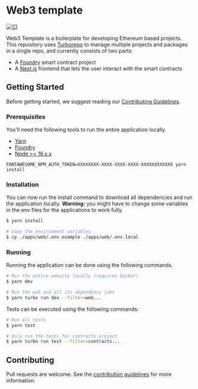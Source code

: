 # Web3 template

[![CI](https://github.com/Byont-Ventures/web3-template/actions/workflows/ci.yml/badge.svg?branch=main)](https://github.com/Byont-Ventures/web3-template/actions/workflows/ci.yml)

Web3 Template is a boilerplate for developing Ethereum based projects. This repository uses [Turborepo](https://turbo.build/) to manage multiple projects and packages in a single repo, and currently consists of two parts:

- A [Foundry](https://github.com/foundry-rs/foundry) smart contract project
- A [Next.js](https://nextjs.org/) frontend that lets the user interact with the smart contracts

## Getting Started

Before getting started, we suggest reading our [Contributing Guidelines](/CONTRIBUTING.md).

### Prerequisites

You'll need the following tools to run the entire application locally.

- [Yarn](https://yarnpkg.com/)
- [Foundry](https://github.com/foundry-rs/foundry#installation)
- [Node >= 16.x.x](https://nodejs.org/en/download/)

```
FONTAWESOME_NPM_AUTH_TOKEN=XXXXXXXX-XXXX-XXXX-XXXX-XXXXXXXXXXXX yarn install
```

### Installation

You can now run the install command to download all dependencies and run the application locally. **Warning:** you might have to change some variables in the env files for the applications to work fully.

```sh
$ yarn install

# Copy the environment variables
$ cp ./apps/web/.env.example ./apps/web/.env.local
```

### Running

Running the application can be done using the following commands.

```sh
# Run the entire website locally (requires Docker)
$ yarn dev

# Run the web and all its dependency jobs
$ yarn turbo run dev --filter=web...
```

Tests can be executed using the following commands:

```sh
# Run all tests
$ yarn test

# Only run the tests for contracts project
$ yarn turbo run test --filter=contracts...
```

## Contributing

Pull requests are welcome. See the [contribution guidelines](/CONTRIBUTING.md) for more information.
